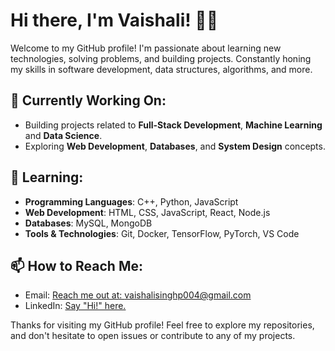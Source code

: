 # Hi there, I'm Vaishali! 👨‍💻

Welcome to my GitHub profile! I'm passionate about learning new technologies, solving problems, and building projects.
Constantly honing my skills in software development, data structures, algorithms, and more.

## 🔭 Currently Working On:
- Building projects related to **Full-Stack Development**, **Machine Learning** and **Data Science**.
- Exploring **Web Development**, **Databases**, and **System Design** concepts.

## 🌱 Learning:
- **Programming Languages**: C++, Python, JavaScript
- **Web Development**: HTML, CSS, JavaScript, React, Node.js
- **Databases**: MySQL, MongoDB
- **Tools & Technologies**: Git, Docker, TensorFlow, PyTorch, VS Code

## 📫 How to Reach Me:
- Email: [Reach me out at: vaishalisinghp004@gmail.com](vaishalisinghp004@gmail.com)
- LinkedIn: [Say "Hi!" here.](https://www.linkedin.com/in/vaishali-singh-6459202a2/)

Thanks for visiting my GitHub profile! Feel free to explore my repositories, and don't hesitate to open issues or contribute to any of my projects.
